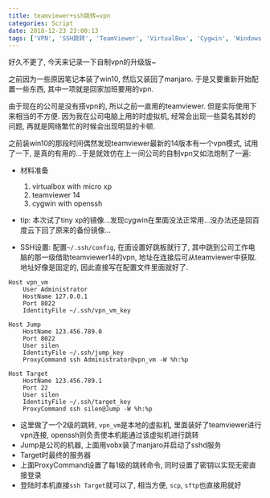 ```yaml
---
title: teamviewer+ssh跳转=vpn
categories: Script
date: 2018-12-23 23:00:13
tags: ['VPN', 'SSH跳转', 'TeamViewer', 'VirtualBox', 'Cygwin', 'Windows', 'Linux']
---
```


<!-- 摘要部分 -->
好久不更了, 今天来记录一下自制vpn的升级版~

<!-- more -->
之前因为一些原因笔记本装了win10, 然后又装回了manjaro. 于是又要重新开始配置一些东西, 其中一项就是回家加班要用的vpn.

由于现在的公司是没有搭vpn的, 所以之前一直用的teamviewer. 但是实际使用下来相当的不方便. 因为我在公司电脑上用的时虚拟机, 经常会出现一些莫名其妙的问题, 再就是网络繁忙的时候会出现明显的卡顿.

之前装win10的那段时间偶然发现teamviewer最新的14版本有一个vpn模式, 试用了一下, 是真的有用的...于是就效仿在上一间公司的自制vpn又如法炮制了一遍:

- 材料准备
    1. virtualbox with micro xp
    2. teamviewer 14 
    3. cygwin with openssh
- tip: 本次试了tiny xp的镜像...发现cygwin在里面没法正常用...没办法还是回百度云下回了原来的备份镜像...

- SSH设置: 配置`~/.ssh/config`, 在面设置好跳板就行了, 其中跳到公司工作电脑的那一级借助teamviewer14的vpn, 地址在连接后可从teamviewer中获取. 地址好像是固定的, 因此直接写在配置文件里面就好了.

```
Host vpn_vm
    User Administrator
    HostName 127.0.0.1
    Port 8022
    IdentityFile ~/.ssh/vpn_vm_key

Host Jump
    HostName 123.456.789.0
    Port 8022
    User silen
    IdentityFile ~/.ssh/jump_key
    ProxyCommand ssh Administrator@vpn_vm -W %h:%p

Host Target
    HostName 123.456.789.1
    Port 22
    User silen
    IdentityFile ~/.ssh/target_key
    ProxyCommand ssh silen@Jump -W %h:%p
```

- 这里做了一个2级的跳转, `vpn_vm`是本地的虚拟机, 里面装好了teamviewer进行vpn连接, openssh则负责使本机能通过该虚拟机进行跳转
- Jump是公司的机器, 上面用vobx装了manjaro并启动了sshd服务
- Target时最终的服务器
- 上面ProxyCommand设置了每1级的跳转命令, 同时设置了密钥以实现无密直接登录
- 登陆时本机直接`ssh Target`就可以了, 相当方便, `scp`, `sftp`也直接用就好

